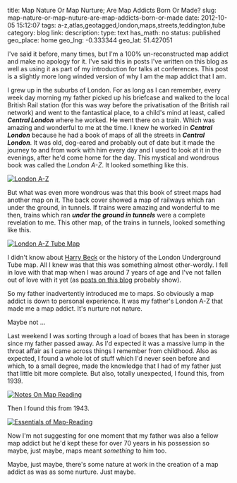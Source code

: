 title: Map Nature Or Map Nurture; Are Map Addicts Born Or Made?
slug: map-nature-or-map-nuture-are-map-addicts-born-or-made
date: 2012-10-05 15:12:07
tags: a-z,atlas,geotagged,london,maps,streets,teddington,tube
category: blog
link: 
description: 
type: text
has_math: no
status: published
geo_place: home
geo_lng: -0.333344
geo_lat: 51.427051

I've said it before, many times, but I'm a 100% un-reconstructed map addict and make no apology for it. I've said this in posts I've written on this blog as well as using it as part of my introduction for talks at conferences. This post is a slightly more long winded version of why I am the map addict that I am.

I grew up in the suburbs of London. For as long as I can remember, every week day morning my father picked up his briefcase and walked to the local British Rail station (for this was way before the privatisation of the British rail network) and went to the fantastical place, to a child's mind at least, called ***Central London*** where he worked. He went there on a train. Which was amazing and wonderful to me at the time. I knew he worked in ***Central London*** because he had a book of maps of all the streets in ***Central London***. It was old, dog-eared and probably out of date but it made the journey to and from work with him every day and I used to look at it in the evenings, after he'd come home for the day. This mystical and wondrous book was called the *London A-Z*. It looked something like this.

<!-- TEASER_END -->

[![](/wp-content/uploads/2012/10/London-A-Z-765x1024.jpg "London A-Z")](/wp-content/uploads/2012/10/London-A-Z.jpg "/wp-content/uploads/2012/10/London-A-Z.jpg")

But what was even more wondrous was that this book of street maps had another map on it. The back cover showed a map of railways which ran under the ground, in tunnels. If trains were amazing and wonderful to me then, trains which ran ***under the ground in tunnels*** were a complete revelation to me. This other map, of the trains in tunnels, looked something like this.

[![](/wp-content/uploads/2012/10/London-A-Z-Tube-Map-e1349445588618-1024x765.jpg "London A-Z Tube Map")](/wp-content/uploads/2012/10/London-A-Z-Tube-Map.jpg "/wp-content/uploads/2012/10/London-A-Z-Tube-Map.jpg")

I didn't know about [Harry Beck](http://en.wikipedia.org/wiki/Harry_Beck "http://en.wikipedia.org/wiki/Harry_Beck") or the history of the London Underground Tube map. All I knew was that this was something almost other-wordly. I fell in love with that map when I was around 7 years of age and I've not fallen out of love with it yet (as [posts on this blog](/tags/underground/ "/tags/underground/") probably show).

So my father inadvertently introduced me to maps. So obviously a map addict is down to personal experience. It was my father's London A-Z that made me a map addict. It's nurture not nature.

Maybe not ...

Last weekend I was sorting through a load of boxes that has been in storage since my father passed away. As I'd expected it was a massive lump in the throat affair as I came across things I remember from childhood. Also as expected, I found a whole lot of stuff which I'd never seen before and which, to a small degree, made the knowledge that I had of my father just that little bit more complete. But also, totally unexpected, I found this, from 1939.

[![](http://farm9.staticflickr.com/8456/8044176221_890c3472cc_o_d.jpg "Notes On Map Reading")](http://www.flickr.com/photos/vicchi/8044176221/ "http://www.flickr.com/photos/vicchi/8044176221/")

Then I found this from 1943.

[![](http://farm9.staticflickr.com/8316/8044190546_ec2fcf3360_o_d.jpg "Essentials of Map-Reading")](http://www.flickr.com/photos/vicchi/8044190546/ "http://www.flickr.com/photos/vicchi/8044190546/")

Now I'm not suggesting for one moment that my father was also a fellow map addict but he'd kept these for over 70 years in his possession so maybe, just maybe, maps meant *something* to him too.

Maybe, just maybe, there's some nature at work in the creation of a map addict as was as some nurture. Just maybe.





